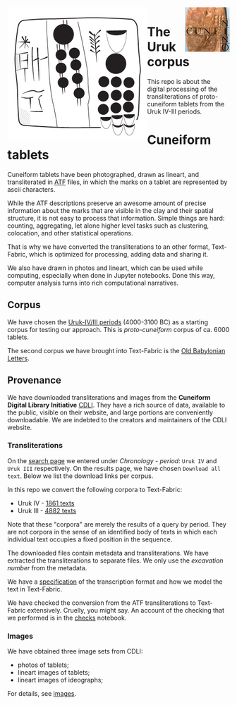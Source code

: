 <img src="images/logo.png" align="left"/>
<img src="images/ninologo.png" align="right" width="20%"/>

The Uruk corpus
==============================

This repo is about the digital processing of the transliterations of
proto-cuneiform tablets from the Uruk IV-III periods.

Cuneiform tablets
=================

Cuneiform tablets have been photographed, drawn as lineart, and transliterated
in [ATF](http://oracc.museum.upenn.edu/doc/help/editinginatf/cdliatf/index.html)
files, in which the marks on a tablet are represented by ascii characters.

While the ATF descriptions preserve an awesome amount of precise information
about the marks that are visible in the clay and their spatial structure, it is
not easy to process that information. Simple things are hard: counting,
aggregating, let alone higher level tasks such as clustering, colocation, and
other statistical operations.

That is why we have converted the transliterations to an other format,
Text-Fabric, which is optimized for processing, adding data and sharing it.

We also have drawn in photos and lineart, which can be used while computing,
especially when done in Jupyter notebooks. Done this way, computer analysis
turns into rich computational narratives.

Corpus
------

We have chosen the
[Uruk-IV/III periods](http://cdli.ox.ac.uk/wiki/doku.php?id=proto-cuneiform)
(4000-3100 BC) as a starting corpus for testing our approach. This is
*proto-cuneiform* corpus of ca. 6000 tablets.

The second corpus we have brought into Text-Fabric is the 
[Old Babylonian Letters](https://github.com/Nino-cunei/oldbabylonian/blob/master/docs/about.md).

Provenance
----------

We have downloaded transliterations and images from the **Cuneiform Digital
Library Initiative** [CDLI](https://cdli.ucla.edu). They have a rich source of
data, available to the public, visible on their website, and large portions are
conveniently downloadable. We are indebted to the creators and maintainers of
the CDLI website.

### Transliterations

On the [search page](https://cdli.ucla.edu/search/search.php) we entered under
*Chronology - period*: `Uruk IV` and `Uruk III` respectively. On the results
page, we have chosen `Download all text`. Below we list the download
links per corpus.

In this repo we convert the following corpora to Text-Fabric:

*   Uruk IV -
    [1861 texts](https://cdli.ucla.edu/search/search_results.php?SearchMode=Text&requestFrom=Search&PrimaryPublication=&Author=&PublicationDate=&SecondaryPublication=&Collection=&AccessionNumber=&MuseumNumber=&Provenience=&ExcavationNumber=&Period=uruk+iv&DatesReferenced=&ObjectType=&ObjectRemarks=&Material=&TextSearch=&TranslationSearch=&CommentSearch=&StructureSearch=&Language=&Genre=&SubGenre=&CompositeNumber=&SealID=&ObjectID=&ATFSource=&CatalogueSource=&TranslationSource=)
*   Uruk III -
    [4882 texts](https://cdli.ucla.edu/search/search_results.php?SearchMode=Text&requestFrom=Search&PrimaryPublication=&Author=&PublicationDate=&SecondaryPublication=&Collection=&AccessionNumber=&MuseumNumber=&Provenience=&ExcavationNumber=&Period=uruk+iii&DatesReferenced=&ObjectType=&ObjectRemarks=&Material=&TextSearch=&TranslationSearch=&CommentSearch=&StructureSearch=&Language=&Genre=&SubGenre=&CompositeNumber=&SealID=&ObjectID=&ATFSource=&CatalogueSource=&TranslationSource=)

Note that these "corpora" are merely the results of a query by period. They are
not corpora in the sense of an identified body of texts in which each individual
text occupies a fixed position in the sequence.

The downloaded files contain metadata and transliterations.
We have extracted the transliterations to separate files.
We only use the *excavation number* from the metadata.

We have a [specification](transcription.md) of the transcription format and
how we model the text in Text-Fabric.

We have checked the conversion from the ATF transliterations to Text-Fabric
extensively. Cruelly, you might say. An account of the checking that we
performed is in the
[checks](http://nbviewer.jupyter.org/github/Nino-cunei/uruk/blob/master/programs/checks.ipynb)
notebook.

### Images

We have obtained three image sets from CDLI:

*   photos of tablets;
*   lineart images of tablets;
*   lineart images of ideographs;

For details, see [images](images.md).

